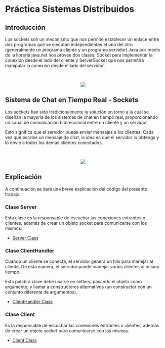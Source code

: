 # Práctica Sistemas Distribuidos

## Introducción
Los sockets son un mecanismo que nos permite establecer un enlace entre dos programas que se ejecutan independientes el uno del otro (generalmente un programa cliente y un programa servidor) Java por medio de la librería java.net nos provee dos clases: Socket para implementar la conexión desde el lado del cliente y ServerSocket que nos permitirá manipular la conexión desde el lado del servidor.

</br>
 <p align="center">
    <img src="https://programacionextrema.com/wp-content/uploads/2015/10/sockets-java.jpg" />
 </p>

## Sistema de Chat en Tiempo Real - Sockets
Los sockets han sido tradicionalmente la solución en torno a la cual se diseñan la mayoría de los sistemas de chat en tiempo real, proporcionando un canal de comunicación bidireccional entre un cliente y un servidor. 

Esto significa que el servidor puede enviar mensajes a los clientes. Cada vez que escribe un mensaje de chat, la idea es que el servidor lo obtenga y lo envíe a todos los demás clientes conectados.

</br>
 <p align="center">
    <img src="https://media.geeksforgeeks.org/wp-content/uploads/20210902113314/ClientSocket.png" />
 </p>

## Explicación
A continuación se dará una breve explicación del código del presente trabajo:

### Clase Server
Esta clase es la responsable de escuchar las conexiones entrantes o clientes, además de crear un objeto socket para comunicarse con los mismos.
-  [Server Class](https://github.com/AleS900/DS-Sockets-Practice/blob/main/src/main/java/Server.java)

### Clase ClientHandler
Cuando un cliente se conecta, el servidor genera un hilo para manejar al cliente. De esta manera, el servidor puede manejar varios clientes al mismo tiempo.

Esta palabra clave debe usarse en setters, pasando el objeto como argumento, y llamar a constructores alternativos (un constructor con un conjunto diferente de argumentos).
-  [ClientHandler Class](https://github.com/AleS900/DS-Sockets-Practice/blob/main/src/main/java/ClientHandler.java)

### Clase Client
Es la responsable de escuchar las conexiones entrantes o clientes, además de crear un objeto socket para comunicarse con las mismas.
-  [Client Class](https://github.com/AleS900/DS-Sockets-Practice/blob/main/src/main/java/Client.java)
